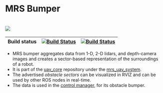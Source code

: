# MRS Bumper
# ![](.fig/bumper.jpg)

| Build status | [![Build Status](https://github.com/ctu-mrs/mrs_bumper/workflows/Melodic/badge.svg)](https://github.com/ctu-mrs/mrs_bumper/actions) | [![Build Status](https://github.com/ctu-mrs/mrs_bumper/workflows/Noetic/badge.svg)](https://github.com/ctu-mrs/mrs_simulation/actions) |
|--------------|-------------------------------------------------------------------------------------------------------------------------------------|----------------------------------------------------------------------------------------------------------------------------------------|

* MRS bumper aggregates data from 1-D, 2-D lidars, and depth-camera images and creates a sector-based representation of the surroundings of a robot.
* It is part of the [uav_core](https://github.com/ctu-mrs/uav_core) repository under the [mrs_uav_system](https://github.com/ctu-mrs/mrs_uav_system).
* The advertised *obstacle sectors* can be visualized in RVIZ and can be used by other ROS nodes in real-time.
* The data is used in the [control manager](https://github.com/ctu-mrs/mrs_uav_managers), for its obstacle bumper.
